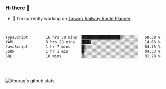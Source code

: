 ### Hi there 👋

- 🔭 I’m currently working on [Taiwan Railway Route Planner](https://github.com/Taiwan-Railway-Route-Planner)

<br/>

<!--START_SECTION:waka-->

```txt
TypeScript        16 hrs 30 mins  █████████████████▒░░░░░░░   69.38 %
YAML              3 hrs 28 mins   ███▓░░░░░░░░░░░░░░░░░░░░░   14.63 %
JavaScript        1 hr 7 mins     █▒░░░░░░░░░░░░░░░░░░░░░░░   04.75 %
JSON              1 hr 1 min      █░░░░░░░░░░░░░░░░░░░░░░░░   04.33 %
SQL               18 mins         ▒░░░░░░░░░░░░░░░░░░░░░░░░   01.28 %
```

<!--END_SECTION:waka-->

<br/>
<br/>

![Anurag's github stats](https://github-readme-stats.vercel.app/api?username=DepickereSven&show_icons=true&theme=tokyonight)



<!--
**DepickereSven/DepickereSven** is a ✨ _special_ ✨ repository because its `README.md` (this file) appears on your GitHub profile.

Here are some ideas to get you started:

- 🔭 I’m currently working on ...
- 🌱 I’m currently learning ...
- 👯 I’m looking to collaborate on ...
- 🤔 I’m looking for help with ...
- 💬 Ask me about ...
- 📫 How to reach me: ...
- 😄 Pronouns: ...
- ⚡ Fun fact: ...
-->
